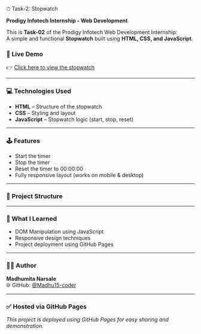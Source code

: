  ⏱ Task-2: Stopwatch

**Prodigy Infotech Internship - Web Development**

This is **Task-02** of the Prodigy Infotech Web Development Internship:  
A simple and functional **Stopwatch** built using **HTML, CSS, and JavaScript**.

### 🔗 Live Demo
👉 [Click here to view the stopwatch](https://madhu15-coder.github.io/Task-2-stopwatch/)

---

### 💻 Technologies Used
- **HTML** – Structure of the stopwatch  
- **CSS** – Styling and layout  
- **JavaScript** – Stopwatch logic (start, stop, reset)

---

### 🕹 Features
- Start the timer  
- Stop the timer  
- Reset the timer to 00:00:00  
- Fully responsive layout (works on mobile & desktop)

---

### 📁 Project Structure 
---

### 🧠 What I Learned
- DOM Manipulation using JavaScript  
- Responsive design techniques  
- Project deployment using GitHub Pages

---

### 🙋‍♀️ Author
**Madhumita Narsale**  
🌐 GitHub: [@Madhu15-coder](https://github.com/Madhu15-coder)

---

### ✅ Hosted via GitHub Pages
_This project is deployed using GitHub Pages for easy sharing and demonstration._
